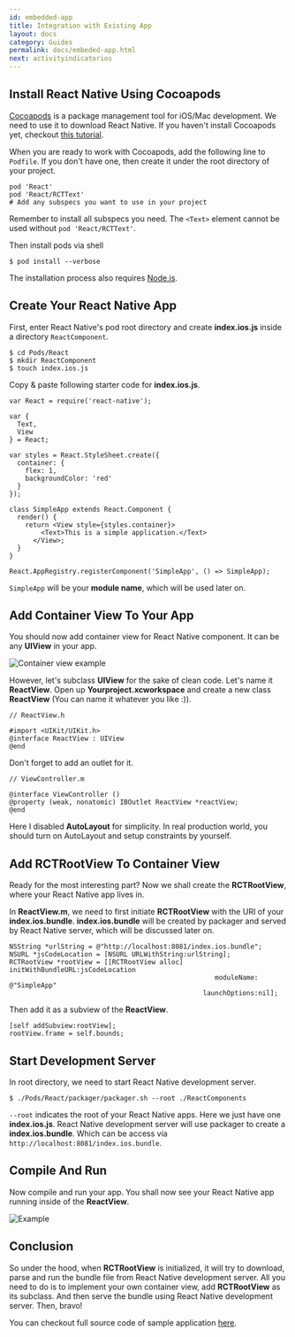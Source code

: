 ```yaml
---
id: embedded-app
title: Integration with Existing App
layout: docs
category: Guides
permalink: docs/embeded-app.html
next: activityindicatorios
---
```


## Install React Native Using Cocoapods

[Cocoapods](http://cocoapods.org/) is a package management tool for iOS/Mac development. We need to use it to download React Native. If you haven't install Cocoapods yet, checkout [this tutorial](http://guides.cocoapods.org/using/getting-started.html).

When you are ready to work with Cocoapods, add the following line to `Podfile`. If you don't have one, then create it under the root directory of your project.

```
pod 'React'
pod 'React/RCTText'
# Add any subspecs you want to use in your project
```

Remember to install all subspecs you need. The `<Text>` element cannot be used without `pod 'React/RCTText'`.

Then install pods via shell

```
$ pod install --verbose
```

The installation process also requires [Node.js](http://nodejs.org).

## Create Your React Native App

First, enter React Native's pod root directory and create **index.ios.js** inside a directory `ReactComponent`.

```
$ cd Pods/React
$ mkdir ReactComponent
$ touch index.ios.js
```

Copy & paste following starter code for **index.ios.js**.

```
var React = require('react-native');

var {
  Text,
  View
} = React;

var styles = React.StyleSheet.create({
  container: {
    flex: 1,
    backgroundColor: 'red'
  }
});

class SimpleApp extends React.Component {
  render() {
    return <View style={styles.container}>
        <Text>This is a simple application.</Text>
      </View>;
  }
}

React.AppRegistry.registerComponent('SimpleApp', () => SimpleApp);
```

`SimpleApp` will be your **module name**, which will be used later on.

## Add Container View To Your App

You should now add container view for React Native component. It can be any **UIView** in your app.

![Container view example](/react-native/img/EmbeddedAppContainerViewExample.png)

However, let's subclass **UIView** for the sake of clean code. Let's name it **ReactView**. Open up **Yourproject.xcworkspace** and create a new class **ReactView** (You can name it whatever you like :)).

```
// ReactView.h

#import <UIKit/UIKit.h>
@interface ReactView : UIView
@end
```

Don't forget to add an outlet for it.

```
// ViewController.m

@interface ViewController ()
@property (weak, nonatomic) IBOutlet ReactView *reactView;
@end
```

Here I disabled **AutoLayout** for simplicity. In real production world, you should turn on AutoLayout and setup constraints by yourself.

## Add RCTRootView To Container View

Ready for the most interesting part? Now we shall create the **RCTRootView**, where your React Native app lives in.

In **ReactView.m**, we need to first initiate **RCTRootView** with the URI of your **index.ios.bundle**. **index.ios.bundle** will be created by packager and served by React Native server, which will be discussed later on.

```
NSString *urlString = @"http://localhost:8081/index.ios.bundle";
NSURL *jsCodeLocation = [NSURL URLWithString:urlString];
RCTRootView *rootView = [[RCTRootView alloc] initWithBundleURL:jsCodeLocation
                                                    moduleName: @"SimpleApp"
                                                 launchOptions:nil];
```

Then add it as a subview of the **ReactView**.

```
[self addSubview:rootView];
rootView.frame = self.bounds;
```

## Start Development Server

In root directory, we need to start React Native development server.

```
$ ./Pods/React/packager/packager.sh --root ./ReactComponents
```

`--root` indicates the root of your React Native apps. Here we just have one **index.ios.js**. React Native development server will use packager to create a **index.ios.bundle**. Which can be access via `http://localhost:8081/index.ios.bundle`.

## Compile And Run

Now compile and run your app. You shall now see your React Native app running inside of the **ReactView**.

![Example](/react-native/img/EmbeddedAppExample.png)

## Conclusion

So under the hood, when **RCTRootView** is initialized, it will try to download, parse and run the bundle file from React Native development server. All you need to do is to implement your own container view, add **RCTRootView** as its subclass. And then serve the bundle using React Native development server. Then, bravo!

You can checkout full source code of sample application [here](https://github.com/tjwudi/EmbededReactNativeExample).
